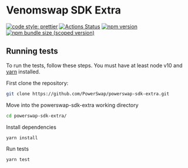 # Venomswap SDK Extra

[![code style: prettier](https://img.shields.io/badge/code_style-prettier-ff69b4.svg?style=flat-square)](https://github.com/prettier/prettier)
[![Actions Status](https://github.com/VenomProtocol/powerswap-sdk-extra/workflows/CI/badge.svg)](https://github.com/VenomProtocol/powerswap-sdk-extra)
[![npm version](https://img.shields.io/npm/v/@powerswap/sdk-extra/latest.svg)](https://www.npmjs.com/package/@powerswap/sdk-extra/v/latest)
[![npm bundle size (scoped version)](https://img.shields.io/bundlephobia/minzip/@powerswap/sdk-extra/latest.svg)](https://bundlephobia.com/result?p=@powerswap/sdk-extra@latest)

## Running tests

To run the tests, follow these steps. You must have at least node v10 and [yarn](https://yarnpkg.com/) installed.

First clone the repository:

```sh
git clone https://github.com/PowerSwap/powerswap-sdk-extra.git
```

Move into the powerswap-sdk-extra working directory

```sh
cd powerswap-sdk-extra/
```

Install dependencies

```sh
yarn install
```

Run tests

```sh
yarn test
```

